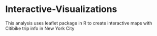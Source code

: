 # Interactive-Visualizations

This analysis uses leaflet package in R to create interactive maps with Citibike trip info in New York City
